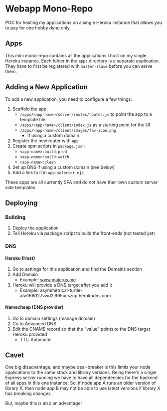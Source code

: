 # Webapp Mono-Repo

POC for hosting my applications on a single Heroku instance that allows you to pay for one hobby dyno only

## Apps

This mini mono-repo contains all the applications I host on my single Heroku instance. Each folder in the `apps` directory is a separate application. They have to first be registered with `master-slave` before you can serve them.

## Adding a New Application

To add a new application, you need to configure a few things:

1. Scaffold the app
    - `/apps/<app-name>/server/routes/router.js` to point the app to a template file
    - `/apps/<app-name>/client/index.js` as a starting point for the UI
    - `/apps/<app-name>/client/images/fav-icon.png`
        - If using a custom domain
1. Register the new router with `app`
1. Create npm scripts in `package.json`
    - `<app-name>:build:prod`
    - `<app-name>:build:watch`
    - `<app-name>:clean`
1. Set up DNS if using a custom domain (see below)
1. Add a link to it in `app-selector.ejs`

These apps are all currently SPA and do not have their own custom server side templates

## Deploying

### Building

1. Deploy the application
1. Tell Heroku via package script to build the front-ends (not tested yet)

### DNS

#### Heroku (Host)

1. Go to settings for this application and find the Domains section
1. Add Domain
    - Example: www.majerus.me
1. Heroku will provide a DNS target after you add it
    - Example: asymmetrical-turtle-alw166i127vwd2j995ucszcp.herokudns.com

#### Namecheap (DNS provider)

1. Go to domain settings (manage domain)
1. Go to Advanced DNS
1. Edit the CNAME record so that the "value" points to the DNS target Heroku provided
    - TTL: Automatic

## Cavet

One big disadvantage, and maybe deal-breaker is this limits your node applications to the same stack and library versions. Being there's a single Express server running we have to have all dependencies for the backend of all apps in this one instance. So, if node app A runs an older version of library X, then node app B may not be able to use latest versions if library X has breaking changes.

But, maybe this is also an advantage!
